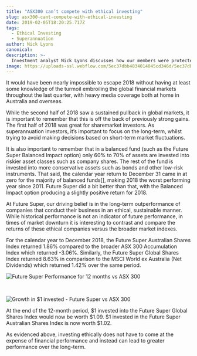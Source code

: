 ```yaml
---
title: "ASX300 can’t compete with ethical investing"
slug: asx300-cant-compete-with-ethical-investing
date: 2019-02-05T18:20:25.717Z
tags:
  - Ethical Investing
  - Superannuation
author: Nick Lyons
canonical:
description: >-
  Investment analyst Nick Lyons discusses how our members were protected through market volatility in the last 6 months. Future Super has returned above-market returns for the year. We have proven the value of ethical investing by protecting and growing our members’ retirement savings… Again.
image: https://uploads-ssl.webflow.com/5ec37dbb4834014045cd346d/5ec37dbc4834017489cd3e03_m6Tiov4X0T0Dz52D0zDWJE0sSHUnxir2DesoCIlbOlWLyyO2Rj1nFW0En-T5j1PgbkdD_4RVrkMmj_Mq62hXjbZegPcAOcp2Wlp9mSaFb2l-tGpgpwRmetU4QxB6QONLrRS6FoPX%20(1).jpg
---
```


It would have been nearly impossible to escape 2018 without having at least some knowledge of the turmoil embroiling the global financial markets throughout the last quarter, with heavy media coverage both at home in Australia and overseas.

While the second half of 2018 saw a sustained pullback in global markets, it is important to remember that this is off the back of previously strong gains. The first half of 2018 was great for sharemarket investors. As superannuation investors, it’s important to focus on the long-term, whilst trying to avoid making decisions based on short-term market fluctuations.

It is also important to remember that in a balanced fund (such as the Future Super Balanced Impact option) only 60% to 70% of assets are invested into riskier asset classes such as company shares. The rest of the fund is invested into more conservative assets such as bonds and other low-risk instruments. That said, the calendar year return to December 31 came in at zero for the majority of balanced funds\[\], making 2018 the worst performing year since 2011. Future Super did a bit better than that, with the Balanced Impact option producing a slightly positive return for 2018.

At Future Super, our driving belief is in the long-term outperformance of companies that conduct their business in an ethical, sustainable manner. While historical performance is not an indicator of future performance, in times of market downturn it is interesting to contrast and compare the returns of these ethical companies versus the broader market indexes.

For the calendar year to December 2018, the Future Super Australian Shares Index returned 1.86% compared to the broader ASX 300 Accumulation Index which returned -3.06%. Similarly, the Future Super Global Shares Index returned 8.63% in comparison to the MSCI World ex Australia (Net Dividends) which returned 1.42% over the same period.

![Future Super Performance for 12 months vs ASX 300](https://uploads-ssl.webflow.com/5ec37dbb4834014045cd346d/5ec37dbc483401115ccd3dc1_Screen%20Shot%202019-01-24%20at%207.51.15%20am.png)

‍

![Growth in $1 invested - Future Super vs ASX 300](https://uploads-ssl.webflow.com/5ec37dbb4834014045cd346d/5ec37dbc4834017055cd3de6_KbfuRB1e2YnPN-ZEacaPYBY-8CuXa97spNcVIpsjNuXWUkL4cY0wMjSJ4gCoLtyWul5zz7OpHfQJX4DUN0yAkMjcK1l7wOTryN_WJkgWcoq0kAIfFDjbDCCYGUWHoJVBoFyjnUro.png)

At the end of the 12-month period, $1 invested into the Future Super Global Shares Index would now be worth $1.09. $1 invested in the Future Super Australian Shares Index is now worth $1.02.

As evidenced above, investing ethically does not have to come at the expense of financial performance and instead can lead to greater performance over the long-term.
